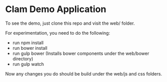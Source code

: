 Clam Demo Application
=========

To see the demo, just clone this repo and visit the web/ folder.

For experimentation, you need to do the following:

- run npm install
- run bower install
- run gulp bower (Installs bower components under the web/bower directory)
- run gulp watch

Now any changes you do should be build under the web/js and css folders.

